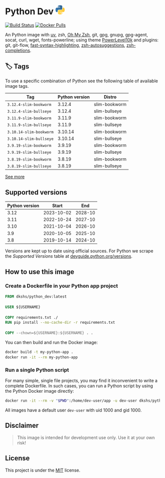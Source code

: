 # Python Dev <img src="https://raw.githubusercontent.com/docker-library/docs/01c12653951b2fe592c1f93a13b4e289ada0e3a1/python/logo.png" alt="Python Image" width="30px" />

[![Build Status](https://img.shields.io/github/actions/workflow/status/dkshs/python_dev/build.yml?branch=master)](https://github.com/dkshs/python_dev/actions/workflows/build.yml?query=branch%3Amaster)
[![Docker Pulls](https://img.shields.io/docker/pulls/dkshs/python_dev?style=flat-square&color=7c3aed)](https://hub.docker.com/r/dkshs/python_dev)

An Python image with [uv](https://github.com/astral-sh/uv), zsh, [Oh My Zsh](https://ohmyz.sh/), git, gpg, gnupg, gpg-agent, socat, curl, wget, fonts-powerline; using theme [PowerLevel10k](https://github.com/romkatv/powerlevel10k) and plugins: git, git-flow, [fast-syntax-highlighting](https://github.com/zdharma-continuum/fast-syntax-highlighting), [zsh-autosuggestions](https://github.com/zsh-users/zsh-autosuggestions), [zsh-completions](https://github.com/zsh-users/zsh-completions).

## 🏷 Tags

To use a specific combination of Python see the following table of available image tags.

| Tag                     | Python version | Distro        |
| ----------------------- | -------------- | ------------- |
| `3.12.4-slim-bookworm`  | 3.12.4         | slim-bookworm |
| `3.12.4-slim-bullseye`  | 3.12.4         | slim-bullseye |
| `3.11.9-slim-bookworm`  | 3.11.9         | slim-bookworm |
| `3.11.9-slim-bullseye`  | 3.11.9         | slim-bullseye |
| `3.10.14-slim-bookworm` | 3.10.14        | slim-bookworm |
| `3.10.14-slim-bullseye` | 3.10.14        | slim-bullseye |
| `3.9.19-slim-bookworm`  | 3.9.19         | slim-bookworm |
| `3.9.19-slim-bullseye`  | 3.9.19         | slim-bullseye |
| `3.8.19-slim-bookworm`  | 3.8.19         | slim-bookworm |
| `3.8.19-slim-bullseye`  | 3.8.19         | slim-bullseye |

[See more](https://hub.docker.com/r/dkshs/python_dev/tags)

## Supported versions

| Python version | Start      | End     |
| -------------- | ---------- | ------- |
| 3.12           | 2023-10-02 | 2028-10 |
| 3.11           | 2022-10-24 | 2027-10 |
| 3.10           | 2021-10-04 | 2026-10 |
| 3.9            | 2020-10-05 | 2025-10 |
| 3.8            | 2019-10-14 | 2024-10 |

Versions are kept up to date using official sources. For Python we scrape the _Supported Versions_ table at [devguide.python.org/versions](https://devguide.python.org/versions/#supported-versions).

## How to use this image

### Create a Dockerfile in your Python app project

```dockerfile
FROM dkshs/python_dev:latest

USER ${USERNAME}

COPY requirements.txt ./
RUN pip install --no-cache-dir -r requirements.txt

COPY --chown=${USERNAME}:${USERNAME} . .
```

You can then build and run the Docker image:

```bash
docker build -t my-python-app .
docker run -it --rm my-python-app
```

### Run a single Python script

For many simple, single file projects, you may find it inconvenient to write a complete Dockerfile. In such cases, you can run a Python script by using the Python Docker image directly:

```bash
docker run -it --rm -v "$PWD":/home/dev-user/app -u dev-user dkshs/python_dev
```

All images have a default user `dev-user` with uid 1000 and gid 1000.

## Disclaimer

> This image is intended for development use only. Use it at your own risk!

## License

This project is under the [MIT](/LICENSE) license.
